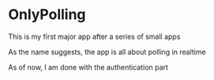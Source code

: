 # OnlyPolling
This is my first major app after a series of small apps

As the name suggests, the app is all about polling in realtime

As of now, I am done with the authentication part

